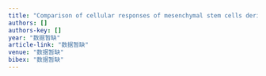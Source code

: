 ```yaml
---
title: "Comparison of cellular responses of mesenchymal stem cells derived from bone marrow and synovium on combined silk scaffolds"
authors: []
authors-key: []
year: "数据暂缺"
article-link: "数据暂缺"
venue: "数据暂缺"
bibex: "数据暂缺"
---
```

